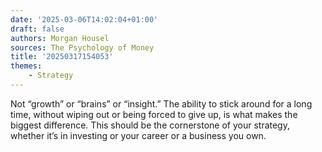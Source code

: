 ```yaml
---
date: '2025-03-06T14:02:04+01:00'
draft: false
authors: Morgan Housel
sources: The Psychology of Money
title: '20250317154053'
themes:
    - Strategy
---
```

Not “growth” or “brains” or “insight.” The ability to stick around for a long time, without wiping out or being forced
to give up, is what makes the biggest difference. This should be the cornerstone of your strategy, whether it’s in
investing or your career or a business you own.
